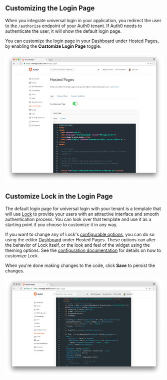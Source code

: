 ## Customizing the Login Page

When you integrate universal login in your application, you redirect the user to the `/authorize` endpoint of your Auth0 tenant. If Auth0 needs to authenticate the user, it will show the default login page.

You can customize the login page in your [Dashboard](${manage_url}/#/login_page) under Hosted Pages, by enabling the **Customize Login Page** toggle.

![Login Page](/media/articles/hosted-pages/login.png)

## Customize Lock in the Login Page

The default login page for universal login with your tenant is a template that will use [Lock](/libraries/lock) to provide your users with an attractive interface and smooth authentication process. You can look over that template and use it as a starting point if you choose to customize it in any way.

If you want to change any of Lock's [configurable options](/libraries/lock/configuration), you can do so using the editor [Dashboard](${manage_url}/#/login_page) under Hosted Pages. These options can alter the behavior of Lock itself, or the look and feel of the widget using the theming options. See the [configuration documentation](/libraries/lock/configuration) for details on how to customize Lock.

When you're done making changes to the code, click **Save** to persist the changes.

![Login Page](/media/articles/hosted-pages/hlp-lock.png)
